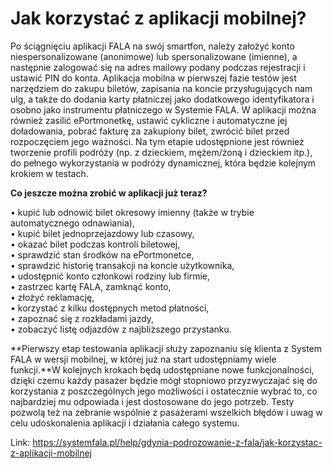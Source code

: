 # Jak korzystać z aplikacji mobilnej?


Po ściągnięciu aplikacji FALA na swój smartfon, należy założyć konto niespersonalizowane (anonimowe) lub spersonalizowane (imienne), a następnie zalogować się na adres mailowy podany podczas rejestracji i ustawić PIN do konta. Aplikacja mobilna w pierwszej fazie testów jest narzędziem do zakupu biletów, zapisania na koncie przysługujących nam ulg, a także do dodania karty płatniczej jako dodatkowego identyfikatora i osobno jako instrumentu płatniczego w Systemie FALA. W aplikacji można również zasilić ePortmonetkę, ustawić cykliczne i automatyczne jej doładowania, pobrać fakturę za zakupiony bilet, zwrócić bilet przed rozpoczęciem jego ważności. Na tym etapie udostępnione jest również tworzenie profili podróży (np. z dzieckiem, mężem/żoną i dzieckiem itp.), do pełnego wykorzystania w podróży dynamicznej, która będzie kolejnym krokiem w testach.


**Co jeszcze można zrobić w aplikacji już teraz?**  
  
• kupić lub odnowić bilet okresowy imienny (także w trybie automatycznego odnawiania),  
• kupić bilet jednoprzejazdowy lub czasowy,  
• okazać bilet podczas kontroli biletowej,  
• sprawdzić stan środków na ePortmonetce,  
• sprawdzić historię transakcji na koncie użytkownika,  
• udostępnić konto członkowi rodziny lub firmie,  
• zastrzec kartę FALA, zamknąć konto,  
• złożyć reklamację,  
• korzystać z kilku dostępnych metod płatności,  
• zapoznać się z rozkładami jazdy,  
• zobaczyć listę odjazdów z najbliższego przystanku.


**Pierwszy etap testowania aplikacji służy zapoznaniu się klienta z System FALA w wersji mobilnej, w której już na start udostępniamy wiele funkcji.**W kolejnych krokach będą udostępniane nowe funkcjonalności, dzięki czemu każdy pasażer będzie mógł stopniowo przyzwyczajać się do korzystania z poszczególnych jego możliwości i ostatecznie wybrać to, co najbardziej mu odpowiada i jest dostosowane do jego potrzeb. Testy pozwolą też na zebranie wspólnie z pasażerami wszelkich błędów i uwag w celu udoskonalenia aplikacji i działania całego systemu.




Link: https://systemfala.pl/help/gdynia-podrozowanie-z-fala/jak-korzystac-z-aplikacji-mobilnej
